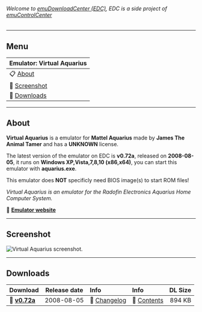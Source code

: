 ###### Welcome to [emuDownloadCenter (EDC)](https://github.com/PhoenixInteractiveNL/emuDownloadCenter/wiki/), EDC is a side project of [emuControlCenter](https://github.com/PhoenixInteractiveNL/emuControlCenter/wiki/)
***
## Menu
| **Emulator: Virtual Aquarius** |
|:---------|
| :clipboard: [About](#about) |
| :sunrise: [Screenshot](#screenshot) |
| :floppy_disk: [Downloads](#downloads) |
***
## About
**Virtual Aquarius** is a emulator for **Mattel Aquarius** made by **James The Animal Tamer** and has a **UNKNOWN** license.

The latest version of the emulator on EDC is **v0.72a**, released on **2008-08-05**, it runs on **Windows XP,Vista,7,8,10 (x86,x64)**, you can start this emulator with **aquarius.exe**.

This emulator does **NOT** specificly need BIOS image(s) to start ROM files!

_Virtual Aquarius is an emulator for the Radofin Electronics Aquarius Home Computer System._

:link: [**Emulator website**](http://www.lchr.org/a/18/2t/)
***
## Screenshot
![](https://raw.githubusercontent.com/PhoenixInteractiveNL/emuDownloadCenter/master/hooks/vaquarius/screen.jpg "Virtual Aquarius screenshot.")
***
## Downloads
| Download | Release date  | Info       | Info       | DL Size    |
|:---------|:-------------:|:-----------|:-----------|-----------:|
| :floppy_disk: [**v0.72a**](https://github.com/PhoenixInteractiveNL/edc-repo0002/raw/master/vaquarius/0.72a.7z) | 2008-08-05 | :page_facing_up: [Changelog](https://github.com/PhoenixInteractiveNL/edc-repo0002/blob/master/vaquarius/0.72a_changelog.txt) | :mag_right: [Contents](https://github.com/PhoenixInteractiveNL/edc-repo0002/blob/master/vaquarius/0.72a_contents.txt) | 894 KB |
